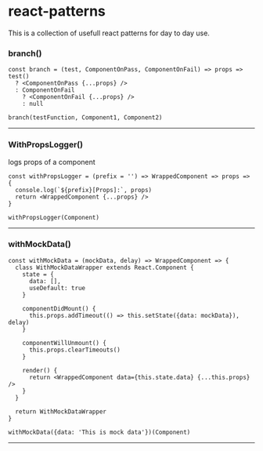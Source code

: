 # react-patterns
This is a collection of usefull react patterns for day to day use.

### branch()
```
const branch = (test, ComponentOnPass, ComponentOnFail) => props => test()
  ? <ComponentOnPass {...props} />
  : ComponentOnFail
    ? <ComponentOnFail {...props} />
    : null
```

```
branch(testFunction, Component1, Component2)
```

---

### WithPropsLogger()
logs props of a component

```
const withPropsLogger = (prefix = '') => WrappedComponent => props => {
  console.log(`${prefix}[Props]:`, props)
  return <WrappedComponent {...props} />
}
```

```
withPropsLogger(Component)
```

---

### withMockData()
```
const withMockData = (mockData, delay) => WrappedComponent => {
  class WithMockDataWrapper extends React.Component {
    state = {
      data: [],
      useDefault: true
    }

    componentDidMount() {
      this.props.addTimeout(() => this.setState({data: mockData}), delay)
    }

    componentWillUnmount() {
      this.props.clearTimeouts()
    }

    render() {
      return <WrappedComponent data={this.state.data} {...this.props} />
    }
  }

  return WithMockDataWrapper
}
```

```
withMockData({data: 'This is mock data'})(Component)
```

---



